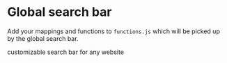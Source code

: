# Global search bar

Add your mappings and functions to `functions.js` which will be picked up by the global search bar.

customizable search bar for any website